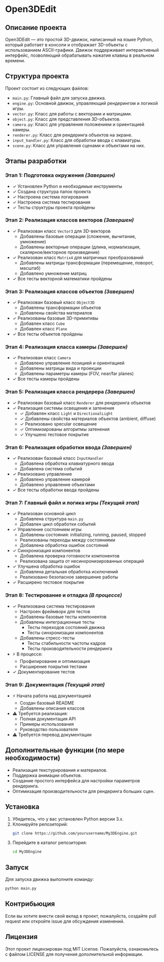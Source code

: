 # Open3DEdit

## Описание проекта
Open3DEdit — это простой 3D-движок, написанный на языке Python, который работает в консоли и отображает 3D-объекты с использованием ASCII-графики. Движок поддерживает интерактивный интерфейс, позволяющий обрабатывать нажатия клавиш в реальном времени.

## Структура проекта
Проект состоит из следующих файлов:
- `main.py`: Главный файл для запуска движка.
- `engine.py`: Основной движок, управляющий рендерингом и логикой игры.
- `vector.py`: Класс для работы с векторами и матрицами.
- `object.py`: Класс для представления 3D-объектов.
- `camera.py`: Класс для управления положением и ориентацией камеры.
- `renderer.py`: Класс для рендеринга объектов на экране.
- `input_handler.py`: Класс для обработки ввода с клавиатуры.
- `scene.py`: Класс для управления сценами и объектами на них.

## Этапы разработки

### Этап 1: Подготовка окружения *(Завершен)*
- ✓ Установлен Python и необходимые инструменты
- ✓ Создана структура папок проекта
- ✓ Настроена система логирования
- ✓ Настроена система тестирования
- ✓ Тесты структуры проекта пройдены

### Этап 2: Реализация классов векторов *(Завершен)*
- ✓ Реализован класс `Vector3` для 3D-векторов
  - Добавлены базовые операции (сложение, вычитание, умножение)
  - Добавлены векторные операции (длина, нормализация, скалярное/векторное произведение)
- ✓ Реализован класс `Matrix4` для матричных преобразований
  - Добавлены матрицы трансформации (перемещение, поворот, масштаб)
  - Добавлено умножение матриц
- ✓ Все тесты векторной математики пройдены

### Этап 3: Реализация классов объектов *(Завершен)*
- ✓ Реализован базовый класс `Object3D`
  - Добавлены трансформации объектов
  - Добавлены свойства материалов
- ✓ Реализованы базовые 3D-примитивы
  - Добавлен класс `Cube`
  - Добавлен класс `Plane`
- ✓ Все тесты объектов пройдены

### Этап 4: Реализация класса камеры *(Завершен)*
- ✓ Реализован класс `Camera`
  - Добавлено управление позицией и ориентацией
  - Добавлены матрицы вида и проекции
  - Добавлены параметры камеры (FOV, near/far planes)
- ✓ Все тесты камеры пройдены

### Этап 5: Реализация класса рендерера *(Завершен)*
- ✓ Реализован базовый класс `Renderer` для рендеринга объектов
- ✓ Реализация системы освещения и затенения
  - ✓ Добавлен класс `Light` и `DirectionalLight`
  - ✓ Добавлены свойства материалов объектов (ambient, diffuse)
  - ✓ Реализовано specular освещение
  - ✓ Оптимизированы алгоритмы затенения
  - ✓ Улучшено тестовое покрытие

### Этап 6: Реализация обработки ввода *(Завершен)*
- ✓ Реализован базовый класс `InputHandler`
  - Добавлена обработка клавиатурного ввода
  - Добавлена система событий
- ✓ Реализовано управление
  - Добавлено управление камерой
  - Добавлено управление объектами
- ✓ Все тесты обработки ввода пройдены

### Этап 7: Главный файл и логика игры *(Текущий этап)*
- ✓ Реализован основной цикл
  - Добавлена структура `main.py`
  - Добавлен цикл обработки событий
- ✓ Управление состоянием игры
  - Добавлены состояния: initializing, running, paused, stopped
  - Реализованы переходы между состояниями
  - Добавлена обработка ошибок состояний
- ✓ Синхронизация компонентов
  - Добавлена проверка готовности компонентов
  - Реализована защита от несинхронизированных операций
- ✓ Улучшена обработка ошибок
  - Добавлена детальная обработка исключений
  - Реализовано безопасное завершение работы
- ✓ Расширено тестовое покрытие

### Этап 8: Тестирование и отладка *(В процессе)*
- ✓ Реализована система тестирования
  - Настроен фреймворк для тестов
  - Добавлены базовые тесты компонентов
  - Добавлены интеграционные тесты
    - Тесты переходов состояний движка
    - Тесты синхронизации компонентов
  - Добавлены стресс-тесты
    - Тесты стабильности частоты кадров
    - Тесты производительности рендеринга
- ⚡ В процессе:
  - Профилирование и оптимизация
  - Расширение покрытия тестами
- ✓ Документирование тестов

### Этап 9: Документация *(Текущий этап)*
- ⚡ Начата работа над документацией
  - Создан базовый README
  - Добавлены описания классов
- ⚠️ Требуется реализация:
  - Полная документация API
  - Примеры использования
  - Руководство пользователя
- ⚠️ Требуется перевод документации

## Дополнительные функции (по мере необходимости)
- Реализация текстурирования и материалов.
- Поддержка анимации объектов.
- Создание простого интерфейса для настройки параметров рендеринга.
- Оптимизация производительности для рендеринга больших сцен.

## Установка
1. Убедитесь, что у вас установлен Python версии 3.x.
2. Клонируйте репозиторий:
   ```bash
   git clone https://github.com/yourusername/My3DEngine.git
   ```
3. Перейдите в каталог репозитория:
   ```bash
   cd My3DEngine
   ```

## Запуск
Для запуска движка выполните команду:
   ```bash
   python main.py
   ```

## Контрибьюция
Если вы хотите внести свой вклад в проект, пожалуйста, создайте pull request или откройте issue для обсуждения изменений.

## Лицензия
Этот проект лицензирован под MIT License. Пожалуйста, ознакомьтесь с файлом LICENSE для получения дополнительной информации.